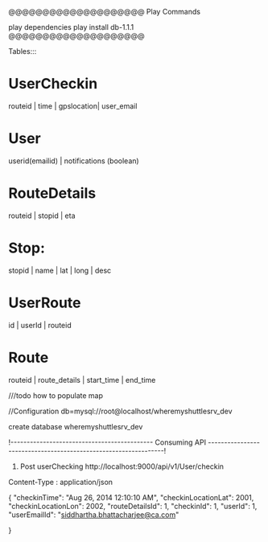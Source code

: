 
@@@@@@@@@@@@@@@@@@@@
 Play Commands 

 play dependencies
 play install db-1.1.1
@@@@@@@@@@@@@@@@@@@@


Tables:::

UserCheckin
===========
routeid | time | gpslocation| user_email


User
=====
userid(emailid) | notifications (boolean)

RouteDetails
============
routeid | stopid | eta


Stop:
=======
stopid | name | lat | long | desc


UserRoute
==========
id | userId | routeid



Route
======
routeid | route_details | start_time | end_time



///todo
how to populate map




//Configuration
db=mysql://root@localhost/wheremyshuttlesrv_dev

create database wheremyshuttlesrv_dev


!-------------------------------------------- Consuming API ----------------------------------------------------------------!

1) Post userChecking
http://localhost:9000/api/v1/User/checkin

Content-Type : application/json

{
"checkinTime": "Aug 26, 2014 12:10:10 AM",
"checkinLocationLat": 2001,
"checkinLocationLon": 2002,
"routeDetailsId": 1,
"checkinId": 1,
"userId": 1,
"userEmailId": "siddhartha.bhattacharjee@ca.com"
 
}